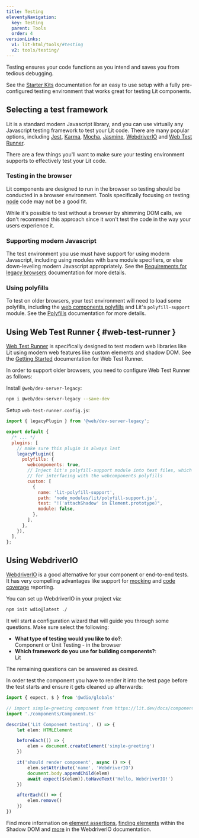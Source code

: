 ```yaml
---
title: Testing
eleventyNavigation:
  key: Testing
  parent: Tools
  order: 4
versionLinks:
  v1: lit-html/tools/#testing
  v2: tools/testing/
---
```


Testing ensures your code functions as you intend and saves you from tedious debugging.

See the [Starter Kits](/docs/v3/tools/starter-kits/) documentation for an easy to use setup with a fully pre-configured testing environment that works great for testing Lit components.

## Selecting a test framework

Lit is a standard modern Javascript library, and you can use virtually any Javascript testing framework to test your Lit code. There are many popular options, including [Jest](https://jestjs.io/), [Karma](https://karma-runner.github.io/), [Mocha](https://mochajs.org/), [Jasmine](https://jasmine.github.io/), [WebdriverIO](https://webdriver.io) and [Web Test Runner](https://modern-web.dev/docs/test-runner/overview/).

There are a few things you'll want to make sure your testing environment supports to effectively test your Lit code.

### Testing in the browser

Lit components are designed to run in the browser so testing should be conducted in a browser environment. Tools specifically focusing on testing [node](https://nodejs.org/) code may not be a good fit.

<div class="alert alert-info">
While it's possible to test without a browser by shimming DOM calls, we don't recommend this approach since it won't test the code in the way your users experience it.
</div>

### Supporting modern Javascript

The test environment you use must have support for using modern Javascript, including using modules with bare module specifiers, or else down-leveling modern Javascript appropriately. See the [Requirements for legacy browsers](/docs/v2/tools/requirements/#building-for-legacy-browsers) documentation for more details.

### Using polyfills

To test on older browsers, your test environment will need to load some polyfills, including the [web components polyfills](https://github.com/webcomponents/polyfills/tree/master/packages/webcomponentsjs) and Lit's `polyfill-support` module. See the [Polyfills](/docs/v2/tools/requirements/#polyfills) documentation for more details.

## Using Web Test Runner { #web-test-runner }

[Web Test Runner](https://modern-web.dev/docs/test-runner/overview/) is specifically designed to test modern web libraries like Lit using modern web features like custom elements and shadow DOM. See the [Getting Started](https://modern-web.dev/guides/test-runner/getting-started) documentation for Web Test Runner.

In order to support older browsers, you need to configure Web Test Runner as follows:

Install `@web/dev-server-legacy`:

```bash
npm i @web/dev-server-legacy --save-dev
```

Setup  `web-test-runner.config.js`:

```js
import { legacyPlugin } from '@web/dev-server-legacy';

export default {
  /* ... */
  plugins: [
    // make sure this plugin is always last
    legacyPlugin({
      polyfills: {
        webcomponents: true,
        // Inject lit's polyfill-support module into test files, which is required
        // for interfacing with the webcomponents polyfills
        custom: [
          {
            name: 'lit-polyfill-support',
            path: 'node_modules/lit/polyfill-support.js',
            test: "!('attachShadow' in Element.prototype)",
            module: false,
          },
        ],
      },
    }),
  ],
};
```

## Using WebdriverIO

[WebdriverIO](https://webdriver.io) is a good alternative for your component or end-to-end tests. It has very compelling advantages like support for [mocking](https://webdriver.io/docs/component-testing/mocking) and [code coverage](https://webdriver.io/docs/component-testing/coverage) reporting.

You can set up WebdriverIO in your project via:

```bash
npm init wdio@latest ./
```

It will start a configuration wizard that will guide you through some questions. Make sure select the following:

- __What type of testing would you like to do?__:<br />Component or Unit Testing - in the browser
- __Which framework do you use for building components?__:<br />Lit

The remaining questions can be answered as desired.

In order test the component you have to render it into the test page before the test starts and ensure it gets cleaned up afterwards:

```ts
import { expect, $ } from '@wdio/globals'

// import simple-greeting component from https://lit.dev/docs/components/overview/
import './components/Component.ts'

describe('Lit Component testing', () => {
    let elem: HTMLElement

    beforeEach(() => {
        elem = document.createElement('simple-greeting')
    })

    it('should render component', async () => {
        elem.setAttribute('name', 'WebdriverIO')
        document.body.appendChild(elem)
        await expect($(elem)).toHaveText('Hello, WebdriverIO!')
    })

    afterEach(() => {
        elem.remove()
    })
})
```

Find more information on [element assertions](https://webdriver.io/docs/api/expect-webdriverio), [finding elements](https://webdriver.io/docs/selectors#deep-selectors) within the Shadow DOM and [more](https://webdriver.io/docs/component-testing) in the WebdriverIO documentation.
